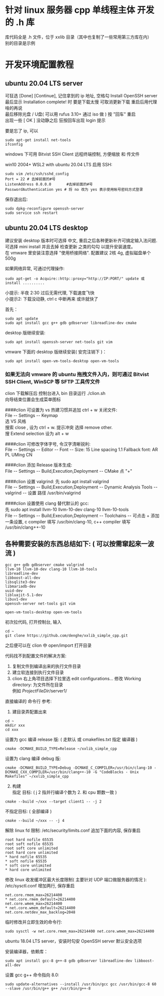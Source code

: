 # 针对 linux 服务器 cpp 单线程主体 开发的 .h 库
库代码全是 .h 文件，位于 xxlib 目录（其中也复制了一些常用第三方库在内）  
别的目录是示例  


# 开发环境配置教程
## ubuntu 20.04 LTS server
可狂选 [Done] [Continue],  记住拿到的 ip 地址, 空格勾 Install OpenSSH server  
最后显示 Installation complete! 时 要是下载太慢 可取消更新下载 重启后用代理啥的再说  
最后移除光盘 / U盘( 可以用 rufus 3.10+ 通过 iso 做 ) 按 "回车" 重启  
出现一些 [ OK ] 没动静之后 狂按回车出现 login 提示  

要是忘了 ip, 可以
```  
sudo apt-get install net-tools  
ifconfig
```  

windows 下可用 Bitvist SSH Client 远程终端控制, 方便缩放 和 传文件  

win10 2004+  WSL2 with ubuntu 20.04 LTS 启用 SSH:  
```
sudo vim /etc/ssh/sshd_config  
Port = 22 # 去掉前面的#号  
ListenAddress 0.0.0.0		#去掉前面的#号  
PasswordAuthentication yes # 将 no 改为 yes 表示使用帐号密码方式登录
```  
保存退出后:  
```
sudo dpkg-reconfigure openssh-server  
sudo service ssh restart
```  





## ubuntu 20.04 LTS desktop
建议安装 desktop 版本时可选择 中文, 重启之后各种更新补齐可搞定输入法问题.   
可选择 mini install 并且去掉 检查更新 之类的勾勾 以提升安装速度。  
在 vmware 里安装注意选择 "使用桥接网络". 配置建议 2核 4g, 虚拟磁盘单个 500g  


如果网络异常, 可通过代理操作:
```  
sudo apt-get -o Acquire::http::proxy="http://IP:PORT/" update 或 install ..........
```  
小提示: 半夜 2:30 过后无需代理, 下载速度飞快  
小提示2: 下载没动静, ctrl c 中断再来 或许就快了  


首先：
```  
sudo apt update  
sudo apt install gcc g++ gdb gdbserver libreadline-dev cmake
```  

desktop 版继续安装:
```  
sudo apt install openssh-server net-tools git vim
```  

vmware 下面的 desktop 版继续安装( 安完注销下 )：  
```
sudo apt install open-vm-tools-desktop open-vm-tools
```  

### 如果无法向 vmware 的 ubuntu 拖拽文件入内，则可通过 Bitvist SSH Client, WinSCP 等 SFTP 工具传文件  




clion 下载解压后 控制台进入 bin 目录运行 ./clion.sh  
向导结束位置会生成菜单图标  


####clion 可设置为 vs 热建习惯并追加 ctrl + w 关闭文件:  
File -- Settings -- Keymap   
选 VS 风格   
搜索 close , 设为 ctrl + w. 提示冲突 选择 remove other.   
搜 Extend selection 设为 alt + w  


####clion 可修改字体字号, 令汉字清晰锐利:  
File -- Settings -- Editor -- Font -- Size: 15  Line spacing 1.1   Fallback font: AR PL UMing CN  


####clion 添加 Release 版本生成:  
File -- Settings -- Build,Execution,Deployment -- CMake 点 "+"  


####clion 设置 valgrind: 
先 sudo apt install valgrind  
File -- Settings -- Build,Execution,Deployment -- Dynamic Analysis Tools -- valgrind -- 设置 路径 /usr/bin/valgrind  


####clion 设置使用 clang 替代默认的 gcc:   
先 sudo apt install llvm-10 llvm-10-dev clang-10 llvm-10-tools  
File -- Settings -- Build,Execution,Deployment -- Toolchains -- 可点击 + 添加一条设置,  c compiler 填写 /usr/bin/clang-10, c++ compiler 填写 /usr/bin/clang++-10  





## 各种需要安装的东西总结如下: ( 可以按需窜起来一波流 )  
```
gcc g++ gdb gdbserver cmake valgrind
llvm-10 llvm-10-dev clang-10 llvm-10-tools
libreadline-dev
libboost-all-dev
libsqlite3-dev
libmariadb-dev
uuid-dev
libluajit-5.1-dev
libuv1-dev
openssh-server net-tools git vim

open-vm-tools-desktop open-vm-tools
```





初次拉代码, 打开控制台, 输入  
```
cd ~
git clone https://github.com/denghe/xxlib_simple_cpp.git
```  
之后便可以在 clion 中 open/import 打开目录  




代码找不到配置文件的解决方案:   
1. 复制文件到编译出来的执行文件目录  
2. 建立软连接到执行文件目录  
3. clion 右上角项目选择下拉里选 edit configurations... 修改 Working directory: 为文件所在目录  
	例如 $ProjectFileDir$/server1/  




直接编译的 命令行 参考:   

1. 建目录弄配置出来  
```
cd ~
mkdir xxx
cd xxx
```  
设置为 gcc 编译 release 版: ( 走默认 或 cmakefiles.txt 指定 编译器 )  
```
cmake -DCMAKE_BUILD_TYPE=Release ~/xxlib_simple_cpp
```  
设置为 clang 编译 debug 版:  
```
cmake -DCMAKE_BUILD_TYPE=Debug -DCMAKE_C_COMPILER=/usr/bin/clang-10 -DCMAKE_CXX_COMPILER=/usr/bin/clang++-10 -G "CodeBlocks - Unix Makefiles" ~/xxlib_simple_cpp
```  

2. 构建  
指定 目标: ( j 2 指并行编译个数为 2. 和 cpu 颗数一致 )  
```
cmake --build ~/xxx --target client1 -- -j 2
```  
不指定目标: ( 全部编译 )
```  
cmake --build ~/xxx -- -j 4
```  






解除 linux fd 限制: /etc/security/limits.conf 追加下面的内容, 保存重启  
```
root hard nofile 65535
root soft nofile 65535
root soft core unlimited
root hard core unlimited
* hard nofile 65535
* soft nofile 65535
* soft core unlimited
* hard core unlimited
```

修改 linux 收发缓冲区最大长度限制( 主要针对 UDP 端口做服务器的情况 ): /etc/sysctl.conf 增加两行, 保存重启
```
net.core.rmem_max=26214400
* net.core.rmem_default=26214400
net.core.wmem_max=26214400
* net.core.wmem_default=26214400
net.core.netdev_max_backlog=2048
```
临时修改并立即生效的命令行:
```
sudo sysctl -w net.core.rmem_max=26214400 net.core.wmem_max=26214400
```




ubuntu 18.04 LTS server，安装时勾安 OpenSSH server 默认安全选项  

安装编译器，依赖库：  
```
sudo apt install gcc-8 g++-8 gdb gdbserver libreadline-dev libboost-all-dev
```  

设置 gcc g++ 命令指向 8.0:
```  
sudo update-alternatives --install /usr/bin/gcc gcc /usr/bin/gcc-8 60 --slave /usr/bin/g++ g++ /usr/bin/g++-8
```
  
